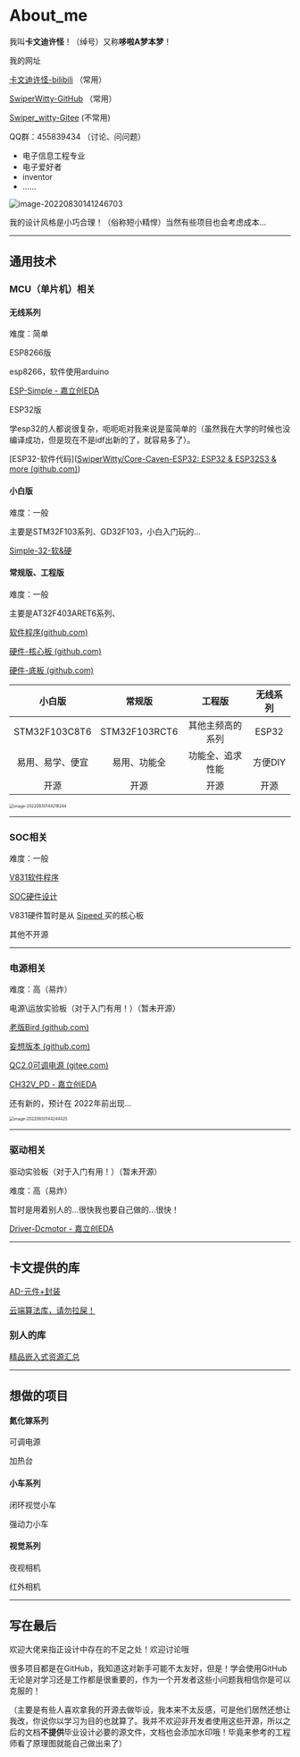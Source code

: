 # About_me

我叫**卡文迪许怪**！（绰号）又称**哆啦A梦本梦**！

我的网址

[卡文迪许怪-bilibili](https://space.bilibili.com/102898291)   （常用）

[SwiperWitty-GitHub](https://github.com/SwiperWitty) （常用）

[Swiper_witty-Gitee](https://gitee.com/Swiper_witty) (不常用)

QQ群：455839434   （讨论、问问题）



- 电子信息工程专业
- 电子爱好者
- inventor
- ......



![image-20220830141246703](https://raw.githubusercontent.com/SwiperWitty/img/main/img/image-20220830141246703.png)



我的设计风格是小巧合理！（俗称短小精悍）当然有些项目也会考虑成本...

____

## 通用技术

### MCU（单片机）相关

#### 无线系列

难度：简单 

ESP8266版

esp8266，软件使用arduino

[ESP-Simple - 嘉立创EDA](https://oshwhub.com/swp_mcu/esp-simple) 



ESP32版

学esp32的人都说很复杂，呃呃呃对我来说是蛮简单的（虽然我在大学的时候也没编译成功，但是现在不是idf出新的了，就容易多了）。

[ESP32-软件代码]([SwiperWitty/Core-Caven-ESP32: ESP32 & ESP32S3 & more (github.com)](https://github.com/SwiperWitty/Core-Caven-ESP32))



#### 小白版

难度：一般

主要是STM32F103系列、GD32F103，小白入门玩的...

[Simple-32-软&硬](https://github.com/SwiperWitty/Simple-32)



#### 常规版、工程版

难度：一般

主要是AT32F403ARET6系列、

[软件程序(github.com)](https://github.com/SwiperWitty/Core-Caven32)

[硬件-核心板 (github.com)](https://github.com/SwiperWitty/PCB-MCU)

[硬件-底板 (github.com)](https://github.com/SwiperWitty/PCB-Control)



|      小白版      |    常规版     |      工程版      | 无线系列 |
| :--------------: | :-----------: | :--------------: | :------: |
|  STM32F103C8T6   | STM32F103RCT6 | 其他主频高的系列 |  ESP32   |
| 易用、易学、便宜 | 易用、功能全  | 功能全、追求性能 | 方便DIY  |
|       开源       |     开源      |       开源       |   开源   |





<img src="https://raw.githubusercontent.com/SwiperWitty/img/main/img/image-20220830144218244.png" alt="image-20220830144218244" style="zoom:50%;" />





____

### SOC相关

难度：一般

[V831软件程序](https://github.com/SwiperWitty/V831_Example_Caven)

[SOC硬件设计](https://github.com/SwiperWitty/PCB_Linux)

V831硬件暂时是从  [Sipeed ](https://wiki.sipeed.com/) 买的核心板



其他不开源



_____

### 电源相关

难度：高（易炸）

电源\运放实验板（对于入门有用！）（暂未开源）

[老版Bird (github.com)](https://github.com/SwiperWitty/Bird)

[妄想版本 (github.com)](https://github.com/SwiperWitty/Bird-Delusion)

[QC2.0可调电源 (gitee.com)](https://gitee.com/Swiper_witty/pd_-qc2.0)

[CH32V_PD - 嘉立创EDA](https://oshwhub.com/swp_mcu/ch32v_pd) 



还有新的，预计在 2022年前出现...



<img src="https://raw.githubusercontent.com/SwiperWitty/img/main/img/image-20220830144244425.png" alt="image-20220830144244425" style="zoom:50%;" />





____

### 驱动相关

驱动实验板（对于入门有用！）（暂未开源）

难度：高（易炸）

暂时是用着别人的...很快我也要自己做的...很快！

[Driver-Dcmotor - 嘉立创EDA](https://oshwhub.com/swp_mcu/driver-dcmotor)



____

## 卡文提供的库

[ AD-元件+封装](https://github.com/SwiperWitty/PCB-Lib)

[云端算法库，请勿拉屎！](https://github.com/SwiperWitty/MCU_LIB-Cloud-)



### 别人的库

[精品嵌入式资源汇总](https://github.com/SwiperWitty/EmbedSummary)





_____

## 想做的项目

#### 氮化镓系列

可调电源

加热台



#### 小车系列

闭环视觉小车

强动力小车



#### 视觉系列

夜视相机

红外相机



___

## 写在最后

欢迎大佬来指正设计中存在的不足之处！欢迎讨论哦 

很多项目都是在GitHub，我知道这对新手可能不太友好，但是！学会使用GitHub无论是对学习还是工作都是很重要的，作为一个开发者这些小问题我相信你是可以克服的！

（主要是有些人喜欢拿我的开源去做毕设，我本来不太反感，可是他们居然还想让我改，你说你以学习为目的也就算了。我并不欢迎非开发者使用这些开源，所以之后的文档**不提供**毕业设计必要的源文件，文档也会添加水印哦！毕竟来参考的工程师看了原理图就能自己做出来了）





